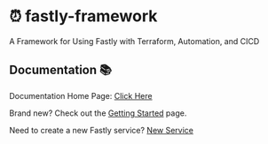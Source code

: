 # ⏰ fastly-framework

A Framework for Using Fastly with Terraform, Automation, and CICD

## Documentation 📚

Documentation Home Page: [Click Here](/docs/README.md)

Brand new? Check out the [Getting Started](docs/getting-started.md) page.

Need to create a new Fastly service? [New Service](/docs/new-service.md)
